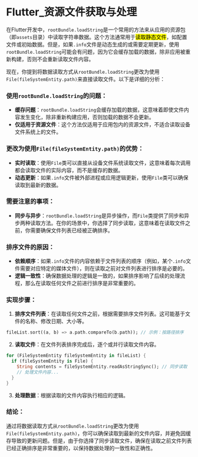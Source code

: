 # Flutter_资源文件获取与处理

在Flutter开发中，`rootBundle.loadString`是一个常用的方法来从应用的资源包（即`assets`目录）中读取字符串数据。这个方法通常用于<mark>读取静态文件</mark>，如配置文件或初始数据。但是，如果`.info`文件是动态生成的或需要定期更新，使用`rootBundle.loadString`可能会有问题，因为它会缓存加载的数据，除非应用被重新构建，否则不会重新读取文件内容。

现在，你提到将数据读取方式从`rootBundle.loadString`更改为使用`File(fileSystemEntity.path)`来直接读取文件。以下是详细的分析：

### 使用`rootBundle.loadString`的问题：

- **缓存问题**：`rootBundle.loadString`会缓存加载的数据，这意味着即使文件内容发生变化，除非重新构建应用，否则加载的数据不会更新。
- **仅适用于资源文件**：这个方法仅适用于应用包内的资源文件，不适合读取设备文件系统上的文件。

### 更改为使用`File(fileSystemEntity.path)`的优势：

- **实时读取**：使用`File`类可以直接从设备文件系统读取文件，这意味着每次调用都会读取文件的实际内容，而不是缓存的数据。
- **动态更新**：如果`.info`文件被外部进程或应用逻辑更新，使用`File`类可以确保读取到最新的数据。

### 需要注意的事项：

- **同步与异步**：`rootBundle.loadString`是异步操作，而`File`类提供了同步和异步两种读取方法。在你的场景中，你选择了同步读取，这意味着在读取文件之前，你需要确保文件列表已经被正确排序。

### 排序文件的原因：

- **依赖顺序**：如果`.info`文件的内容依赖于文件列表的顺序（例如，某个`.info`文件需要对应特定的媒体文件），则在读取之前对文件列表进行排序是必要的。
- **逻辑一致性**：确保数据处理的逻辑是一致的，如果排序影响了后续的处理流程，那么在读取任何文件之前进行排序是非常重要的。

### 实现步骤：

1. **排序文件列表**：在读取任何文件之前，根据需要排序文件列表。这可能基于文件的名称、修改日期、大小等。

```dart
fileList.sort((a, b) => a.path.compareTo(b.path)); // 示例：按路径排序
```

2. **读取文件**：在文件列表排序完成后，逐个或并行读取文件内容。

```dart
for (FileSystemEntity fileSystemEntity in fileList) {
  if (fileSystemEntity is File) {
    String contents = fileSystemEntity.readAsStringSync(); // 同步读取
    // 处理文件内容...
  }
}
```

3. **处理数据**：根据读取的文件内容执行相应的逻辑。

### 结论：

通过将数据读取方式从`rootBundle.loadString`更改为使用`File(fileSystemEntity.path)`，你可以确保读取到最新的文件内容，并避免因缓存导致的更新问题。但是，由于你选择了同步读取文件，确保在读取之前文件列表已经正确排序是非常重要的，以保持数据处理的一致性和正确性。


